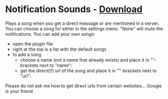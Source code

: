 # Notification Sounds - [Download](https://raw.githubusercontent.com/mwittrien/BetterDiscordAddons/master/Plugins/NotificationSounds/NotificationSounds.plugin.js)

Plays a song when you get a direct message or are mentioned in a server.
You can choose a song for either in the settings menu. "None" will mute the notifications.
You can add your own songs:
- open the plugin file
- right at the top is a list with the default songs
- to add a song 
  - choose a name (not a name that already exists) and place it in ""-brackets next to "name":
  - get the direct(!!) url of the song and place it in ""-brackets next to "url":
  
 Please do not ask me how to get direct urls from certain websites... Google is your friend
